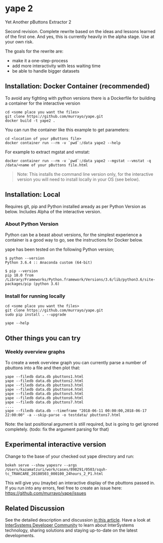 # yape 2

Yet Another pButtons Extractor 2

Second revision. Complete rewrite based on the ideas and lessons learned of the first one. And yes, this is currently heavily in the alpha stage. Use at your own risk.

The goals for the rewrite are:

- make it a one-step-process
- add more interactivity with less waiting time
- be able to handle bigger datasets

## Installation: Docker Container (recommended)

To avoid any fighting with python versions there is a Dockerfile for building a container for the interactive version

```
cd <some place you want the files>
git clone https://github.com/murrayo/yape.git
docker build -t yape2 .
```

You can run the container like this example to get parameters:
```
cd <location of your pButtons file>
docker container run --rm -v `pwd`:/data yape2 --help
```

For example to extract mgstat and vmstat:
```
docker container run --rm -v `pwd`:/data yape2 --mgstat --vmstat -q /data/<name of your pButtons file.html
```

>Note:
>This installs the command line version only, for the interactive version you will need to install locally in your OS (see below).



## Installation: Local

Requires git, pip and Python installed aready as per Python Version as below. Includes Alpha of the interactive version.

### About Python Version

Python can be a beast about versions, for the simplest experience a container is a good way to go, see the instructions for Docker below.

yape has been tested on the following Python version;
```
$ python --version
Python 3.6.4 :: Anaconda custom (64-bit)

$ pip --version
pip 18.0 from /Library/Frameworks/Python.framework/Versions/3.6/lib/python3.6/site-packages/pip (python 3.6)
```

### Install for running locally

```
cd <some place you want the files>
git clone https://github.com/murrayo/yape.git
sudo pip install . --upgrade

yape --help
```

## Other things you can try
 
### Weekly overview graphs

To create a week overview graph you can currently parse a number of pbuttons into a file and then plot that:
```
yape --filedb data.db pbuttons1.html
yape --filedb data.db pbuttons2.html
yape --filedb data.db pbuttons3.html
yape --filedb data.db pbuttons4.html
yape --filedb data.db pbuttons5.html
yape --filedb data.db pbuttons6.html
yape --filedb data.db pbuttons7.html
....
yape --filedb data.db --timeframe "2018-06-11 00:00:00,2018-06-17 22:00:00" -a --skip-parse -o testdata/ pbuttons7.html
```
Note: the last positional argument is still required, but is going to get ignored completely. (todo: fix the argument parsing for that)

## Experimental interactive version

Change to the base of your checked out yape directory and run:
```
bokeh serve --show yapesrv --args /Users/kazamatzuri/work/cases/898291/0503/squh-tc_TRAKCARE_20180503_000100_24hours_2_P1.html
```

This will give you (maybe) an interactive display of the pbuttons passed in. If you run into any errors, feel free to create an issue here: https://github.com/murrayo/yape/issues


## Related Discussion

See the detailed description and discussion [in this article](https://community.intersystems.com/post/yape-yet-another-pbuttons-extractor-and-automatically-create-charts).
Have a look at [InterSystems Developer Community](community.intersystems.com) to learn about InterSystems technology, sharing solutions and staying up-to-date on the latest developments.
